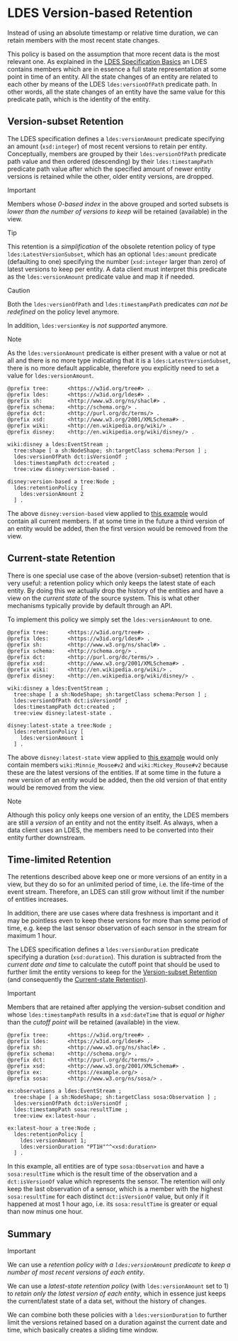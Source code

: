 # LDES Version-based Retention
Instead of using an absolute timestamp or relative time duration, we can retain members with the most recent state changes.

This policy is based on the assumption that more recent data is the most relevant one. As explained in the [LDES Specification Basics](./E-ldes-specs.md) an LDES contains members which are in essence a full state representation at some point in time of an entity. All the state changes of an entity are related to each other by means of the LDES `ldes:versionOfPath` predicate path. In other words, all the state changes of an entity have the same value for this predicate path, which is the identity of the entity.

## Version-subset Retention
The LDES specification defines a `ldes:versionAmount` predicate specifying an amount (`xsd:integer`) of most recent versions to retain per entity. Conceptually, members are grouped by their `ldes:versionOfPath` predicate path value and then ordered (descending) by their `ldes:timestampPath` predicate path value after which the specified amount of newer entity versions is retained while the other, older entity versions, are dropped.

> [!IMPORTANT]
> Members whose _0-based index_ in the above grouped and sorted subsets is _lower than the number of versions to keep_ will be retained (available) in the view.

> [!TIP]
> This retention is a _simplification_ of the obsolete retention policy of type `ldes:LatestVersionSubset`, which has an optional `ldes:amount` predicate (defaulting to one) specifying the number (`xsd:integer` larger than zero) of latest versions to keep per entity. A data client must interpret this predicate as the `ldes:versionAmount` predicate value and map it if needed.

> [!CAUTION]
> Both the `ldes:versionOfPath` and `ldes:timestampPath` predicates _can not be redefined_ on the policy level anymore.
> 
> In addition, `ldes:versionKey` is _not supported_ anymore.

> [!NOTE]
> As the `ldes:versionAmount` predicate is either present with a value or not at all and there is no more type indicating that it is a `ldes:LatestVersionSubset`, there is no more default applicable, therefore you explicitly need to set a value for `ldes:versionAmount`.

```
@prefix tree:      <https://w3id.org/tree#> .
@prefix ldes:      <https://w3id.org/ldes#> .
@prefix sh:        <http://www.w3.org/ns/shacl#> .
@prefix schema:    <http://schema.org/> .
@prefix dct:       <http://purl.org/dc/terms/> .
@prefix xsd:       <http://www.w3.org/2001/XMLSchema#> .
@prefix wiki:      <http://en.wikipedia.org/wiki/> .
@prefix disney:    <http://en.wikipedia.org/wiki/disney/> .

wiki:disney a ldes:EventStream ;
  tree:shape [ a sh:NodeShape; sh:targetClass schema:Person ] ;
  ldes:versionOfPath dct:isVersionOf ;
  ldes:timestampPath dct:created ;
  tree:view disney:version-based .

disney:version-based a tree:Node ;
  ldes:retentionPolicy [
    ldes:versionAmount 2
  ] .
```
The above `disney:version-based` view applied to [this example](./E-ldes-specs.md#naming-members) would contain all current members. If at some time in the future a third version of an entity would be added, then the first version would be removed from the view.

## Current-state Retention
There is one special use case of the above (version-subset) retention that is very useful: a retention policy which only keeps the latest state of each entity. By doing this we actually drop the history of the entities and have a view on the _current state_ of the source system. This is what other mechanisms typically provide by default through an API. 

To implement this policy we simply set the `ldes:versionAmount` to one.

```
@prefix tree:      <https://w3id.org/tree#> .
@prefix ldes:      <https://w3id.org/ldes#> .
@prefix sh:        <http://www.w3.org/ns/shacl#> .
@prefix schema:    <http://schema.org/> .
@prefix dct:       <http://purl.org/dc/terms/> .
@prefix xsd:       <http://www.w3.org/2001/XMLSchema#> .
@prefix wiki:      <http://en.wikipedia.org/wiki/> .
@prefix disney:    <http://en.wikipedia.org/wiki/disney/> .

wiki:disney a ldes:EventStream ;
  tree:shape [ a sh:NodeShape; sh:targetClass schema:Person ] ;
  ldes:versionOfPath dct:isVersionOf ;
  ldes:timestampPath dct:created ;
  tree:view disney:latest-state .

disney:latest-state a tree:Node ;
  ldes:retentionPolicy [
    ldes:versionAmount 1
  ] .
```

The above `disney:latest-state` view applied to [this example](./E-ldes-specs.md#naming-members) would only contain members `wiki:Minnie_Mouse#v2` and `wiki:Mickey_Mouse#v2` because these are the latest versions of the entities. If at some time in the future a new version of an entity would be added, then the old version of that entity would be removed from the view.

> [!NOTE]
> Although this policy only keeps one version of an entity, the LDES members are still a _version_ of an entity and not the entity itself. As always, when a data client uses an LDES, the members need to be converted into their entity further downstream.

## Time-limited Retention
The retentions described above keep one or more versions of an entity in a view, but they do so for an unlimited period of time, i.e. the life-time of the event stream. Therefore, an LDES can still grow without limit if the number of entities increases.

In addition, there are use cases where data freshness is important and it may be pointless even to keep these versions for more than some period of time, e.g. keep the last sensor observation of each sensor in the stream for maximum 1 hour.

The LDES specification defines a `ldes:versionDuration` predicate specifying a duration (`xsd:duration`). This duration is subtracted from the _current date and time_ to calculate the cutoff point that should be used to further limit the entity versions to keep for the [Version-subset Retention](#version-subset-retention) (and consequently the [Current-state Retention](#current-state-retention)).

> [!IMPORTANT]
> Members that are retained after applying the version-subset condition and whose `ldes:timestampPath` results in a `xsd:dateTime` that is _equal or higher_ than the _cutoff point_ will be retained (available) in the view.

```
@prefix tree:      <https://w3id.org/tree#> .
@prefix ldes:      <https://w3id.org/ldes#> .
@prefix sh:        <http://www.w3.org/ns/shacl#> .
@prefix schema:    <http://schema.org/> .
@prefix dct:       <http://purl.org/dc/terms/> .
@prefix xsd:       <http://www.w3.org/2001/XMLSchema#> .
@prefix ex:        <https://example.org/> .
@prefix sosa:      <http://www.w3.org/ns/sosa/> .

ex:observations a ldes:EventStream ;
  tree:shape [ a sh:NodeShape; sh:targetClass sosa:Observation ] ;
  ldes:versionOfPath dct:isVersionOf ;
  ldes:timestampPath sosa:resultTime ;
  tree:view ex:latest-hour .

ex:latest-hour a tree:Node ;
  ldes:retentionPolicy [
    ldes:versionAmount 1;
    ldes:versionDuration "PT1H"^^<xsd:duration>
  ] .
```

In this example, all entities are of type `sosa:Observation` and have a `sosa:resultTime` which is the result time of the observation and a `dct:isVersionOf` value which represents the sensor. The retention will only keep the last observation of a sensor, which is a member with the highest `sosa:resultTime` for each distinct `dct:isVersionOf` value, but only if it happened at most 1 hour ago, i.e. its `sosa:resultTime` is greater or equal than now minus one hour.

## Summary
> [!IMPORTANT]
> We can use a _retention policy with a `ldes:versionAmount` predicate_ to _keep a number of most recent versions of each entity_.
>
> We can use a _latest-state retention policy_ (with `ldes:versionAmount` set to 1) to _retain only the latest version of each entity_, which in essence just keeps the current/latest state of a data set, without the history of changes.
>
> We can combine both these policies with a `ldes:versionDuration` to further limit the versions retained based on a duration against the current date and time, which basically creates a sliding time window.
